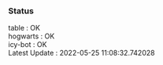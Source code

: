 ### Status


table : OK  
hogwarts : OK  
icy-bot : OK  
Latest Update : 2022-05-25 11:08:32.742028
